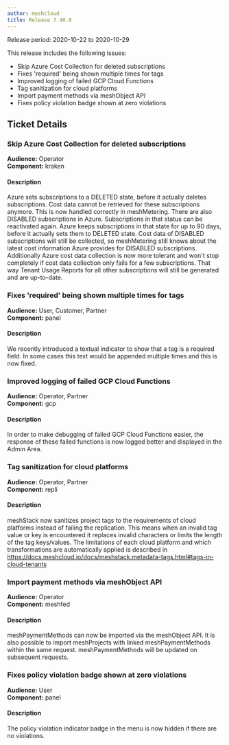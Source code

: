 ```yaml
---
author: meshcloud
title: Release 7.40.0
---
```


Release period: 2020-10-22 to 2020-10-29

This release includes the following issues:
* Skip Azure Cost Collection for deleted subscriptions
* Fixes 'required' being shown multiple times for tags
* Improved logging of failed GCP Cloud Functions
* Tag sanitization for cloud platforms
* Import payment methods via meshObject API
* Fixes policy violation badge shown at zero violations
<!--truncate-->

## Ticket Details
### Skip Azure Cost Collection for deleted subscriptions
**Audience:** Operator<br>**Component:** kraken


#### Description
Azure sets subscriptions to a DELETED state, before it actually deletes subscriptions. Cost data cannot be retrieved
for these subscriptions anymore. This is now handled correctly in meshMetering. There are also DISABLED subscriptions
in Azure. Subscriptions in that status can be reactivated again. Azure keeps subscriptions in that state for up to
90 days, before it actually sets them to DELETED state. Cost data of DISABLED subscriptions
will still be collected, so meshMetering still knows about the latest cost information Azure provides for DISABLED subscriptions.
Additionally Azure cost data collection is now more tolerant and won't stop completely if cost data collection only
fails for a few subscriptions. That way Tenant Usage Reports for all other subscriptions will still be generated
and are up-to-date.

### Fixes 'required' being shown multiple times for tags
**Audience:** User, Customer, Partner<br>**Component:** panel


#### Description
We recently introduced a textual indicator to show that a tag is a required field.
In some cases this text would be appended multiple times and this is now fixed.

### Improved logging of failed GCP Cloud Functions
**Audience:** Operator, Partner<br>**Component:** gcp


#### Description
In order to make debugging of failed GCP Cloud Functions easier, the response of these failed
functions is now logged better and displayed in the Admin Area.

### Tag sanitization for cloud platforms
**Audience:** Operator, Partner<br>**Component:** repli


#### Description
meshStack now sanitizes project tags to the requirements of cloud platforms
instead of failing the replication.
This means when an invalid tag value or key is encountered it replaces invalid characters or
limits the length of the tag keys/values.
The limitations of each cloud platform and which transformations are automatically applied is
described in https://docs.meshcloud.io/docs/meshstack.metadata-tags.html#tags-in-cloud-tenants

### Import payment methods via meshObject API
**Audience:** Operator<br>**Component:** meshfed


#### Description
meshPaymentMethods can now be imported via the meshObject API.
It is also possible to import meshProjects with linked meshPaymentMethods
within the same request. meshPaymentMethods will be
updated on subsequent requests.

### Fixes policy violation badge shown at zero violations
**Audience:** User<br>**Component:** panel


#### Description
The policy violation indicator badge in the menu is now hidden if there are no violations.

